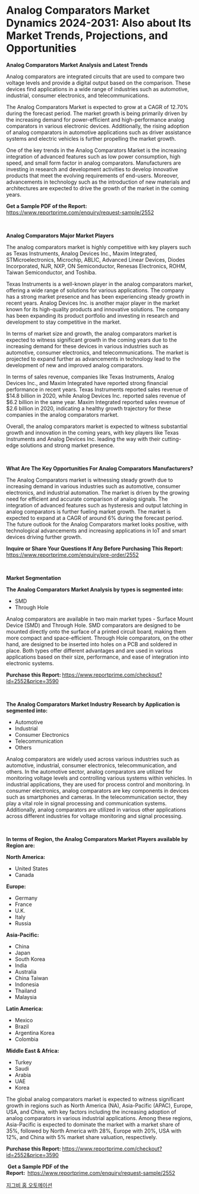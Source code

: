 <p><h1>Analog Comparators Market Dynamics 2024-2031: Also about Its Market Trends, Projections, and Opportunities</h1></p><p><strong>Analog Comparators Market Analysis and Latest Trends</strong></p>
<p><p>Analog comparators are integrated circuits that are used to compare two voltage levels and provide a digital output based on the comparison. These devices find applications in a wide range of industries such as automotive, industrial, consumer electronics, and telecommunications.</p><p>The Analog Comparators Market is expected to grow at a CAGR of 12.70% during the forecast period. The market growth is being primarily driven by the increasing demand for power-efficient and high-performance analog comparators in various electronic devices. Additionally, the rising adoption of analog comparators in automotive applications such as driver assistance systems and electric vehicles is further propelling the market growth.</p><p>One of the key trends in the Analog Comparators Market is the increasing integration of advanced features such as low power consumption, high speed, and small form factor in analog comparators. Manufacturers are investing in research and development activities to develop innovative products that meet the evolving requirements of end-users. Moreover, advancements in technology such as the introduction of new materials and architectures are expected to drive the growth of the market in the coming years.</p></p>
<p><strong>Get a Sample PDF of the Report:&nbsp;</strong> <a href="https://www.reportprime.com/enquiry/request-sample/2552">https://www.reportprime.com/enquiry/request-sample/2552</a></p>
<p>&nbsp;</p>
<p><strong>Analog Comparators Major Market Players</strong></p>
<p><p>The analog comparators market is highly competitive with key players such as Texas Instruments, Analog Devices Inc., Maxim Integrated, STMicroelectronics, Microchip, ABLIC, Advanced Linear Devices, Diodes Incorporated, NJR, NXP, ON Semiconductor, Renesas Electronics, ROHM, Taiwan Semiconductor, and Toshiba.</p><p>Texas Instruments is a well-known player in the analog comparators market, offering a wide range of solutions for various applications. The company has a strong market presence and has been experiencing steady growth in recent years. Analog Devices Inc. is another major player in the market known for its high-quality products and innovative solutions. The company has been expanding its product portfolio and investing in research and development to stay competitive in the market.</p><p>In terms of market size and growth, the analog comparators market is expected to witness significant growth in the coming years due to the increasing demand for these devices in various industries such as automotive, consumer electronics, and telecommunications. The market is projected to expand further as advancements in technology lead to the development of new and improved analog comparators.</p><p>In terms of sales revenue, companies like Texas Instruments, Analog Devices Inc., and Maxim Integrated have reported strong financial performance in recent years. Texas Instruments reported sales revenue of $14.8 billion in 2020, while Analog Devices Inc. reported sales revenue of $6.2 billion in the same year. Maxim Integrated reported sales revenue of $2.6 billion in 2020, indicating a healthy growth trajectory for these companies in the analog comparators market. </p><p>Overall, the analog comparators market is expected to witness substantial growth and innovation in the coming years, with key players like Texas Instruments and Analog Devices Inc. leading the way with their cutting-edge solutions and strong market presence.</p></p>
<p>&nbsp;</p>
<p><strong>What Are The Key Opportunities For Analog Comparators Manufacturers?</strong></p>
<p><p>The Analog Comparators market is witnessing steady growth due to increasing demand in various industries such as automotive, consumer electronics, and industrial automation. The market is driven by the growing need for efficient and accurate comparison of analog signals. The integration of advanced features such as hysteresis and output latching in analog comparators is further fueling market growth. The market is expected to expand at a CAGR of around 6% during the forecast period. The future outlook for the Analog Comparators market looks positive, with technological advancements and increasing applications in IoT and smart devices driving further growth.</p></p>
<p><strong>Inquire or Share Your Questions If Any Before Purchasing This Report:</strong> <a href="https://www.reportprime.com/enquiry/pre-order/2552">https://www.reportprime.com/enquiry/pre-order/2552</a></p>
<p>&nbsp;</p>
<p><strong>Market Segmentation</strong></p>
<p><strong>The Analog Comparators Market Analysis by types is segmented into:</strong></p>
<p><ul><li>SMD</li><li>Through Hole</li></ul></p>
<p><p>Analog comparators are available in two main market types - Surface Mount Device (SMD) and Through Hole. SMD comparators are designed to be mounted directly onto the surface of a printed circuit board, making them more compact and space-efficient. Through Hole comparators, on the other hand, are designed to be inserted into holes on a PCB and soldered in place. Both types offer different advantages and are used in various applications based on their size, performance, and ease of integration into electronic systems.</p></p>
<p><strong>Purchase this Report:&nbsp;</strong><a href="https://www.reportprime.com/checkout?id=2552&price=3590">https://www.reportprime.com/checkout?id=2552&price=3590</a></p>
<p>&nbsp;</p>
<p><strong>The Analog Comparators Market Industry Research by Application is segmented into:</strong></p>
<p><ul><li>Automotive</li><li>Industrial</li><li>Consumer Electronics</li><li>Telecommunication</li><li>Others</li></ul></p>
<p><p>Analog comparators are widely used across various industries such as automotive, industrial, consumer electronics, telecommunication, and others. In the automotive sector, analog comparators are utilized for monitoring voltage levels and controlling various systems within vehicles. In industrial applications, they are used for process control and monitoring. In consumer electronics, analog comparators are key components in devices such as smartphones and cameras. In the telecommunication sector, they play a vital role in signal processing and communication systems. Additionally, analog comparators are utilized in various other applications across different industries for voltage monitoring and signal processing.</p></p>
<p>&nbsp;</p>
<p><strong>In terms of Region, the Analog Comparators Market Players available by Region are:</strong></p>
<p>
    <p> <strong> North America: </strong>
        <ul>
            <li>United States</li>
            <li>Canada</li>
        </ul>
        </p> 
    <p> <strong> Europe: </strong>
        <ul>
            <li>Germany</li>
            <li>France</li>
            <li>U.K.</li>
            <li>Italy</li>
            <li>Russia</li>
        </ul>
        </p> 
    <p> <strong> Asia-Pacific: </strong>
        <ul>
            <li>China</li>
            <li>Japan</li>
            <li>South Korea</li>
            <li>India</li>
            <li>Australia</li>
            <li>China Taiwan</li>
            <li>Indonesia</li>
            <li>Thailand</li>
            <li>Malaysia</li>
        </ul>
        </p> 
    <p> <strong> Latin America: </strong>
        <ul>
            <li>Mexico</li>
            <li>Brazil</li>
            <li>Argentina Korea</li>
            <li>Colombia</li>
        </ul>
        </p> 
    <p> <strong> Middle East & Africa: </strong>
        <ul>
            <li>Turkey</li>
            <li>Saudi</li>
            <li>Arabia</li>
            <li>UAE</li>
            <li>Korea</li>
        </ul>
    </p>
    </p>
<p><p>The global analog comparators market is expected to witness significant growth in regions such as North America (NA), Asia-Pacific (APAC), Europe, USA, and China, with key factors including the increasing adoption of analog comparators in various industrial applications. Among these regions, Asia-Pacific is expected to dominate the market with a market share of 35%, followed by North America with 28%, Europe with 20%, USA with 12%, and China with 5% market share valuation, respectively.</p></p>
<p><strong>Purchase this Report: </strong><a href="https://www.reportprime.com/checkout?id=2552&price=3590">https://www.reportprime.com/checkout?id=2552&price=3590</a></p>
<p>&nbsp;<strong>Get a Sample PDF of the Report:&nbsp;&nbsp;</strong><a href="https://www.reportprime.com/enquiry/request-sample/2552">https://www.reportprime.com/enquiry/request-sample/2552</a></p>
<p><strong></strong></p>
<p><p><a href="https://github.com/vsr06p4p49/Market-Research-Report-List-1/blob/main/791856410888.md">지그비 홈 오토메이션</a></p></p>